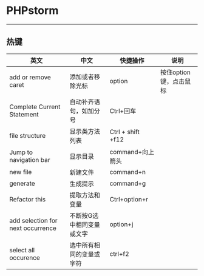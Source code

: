 # PHPstorm

---

## 热键

| 英文                              | 中文                      | 快捷操作          | 说明                   |
| --------------------------------- | ------------------------- | ----------------- | ---------------------- |
| add or remove caret               | 添加或者移除光标          | option            | 按住option键，点击鼠标 |
| Complete Current Statement        | 自动补齐语句，如加分号    | Ctrl+回车         |                        |
| file structure                    | 显示类方法列表            | Ctrl + shift +f12 |                        |
| Jump to navigation bar            | 显示目录                  | command+向上箭头  |                        |
| new file                          | 新建文件                  | command+n         |                        |
| generate                          | 生成提示                  | command+g         |                        |
| Refactor this                     | 提取方法和变量            | Ctrl+option+r     |                        |
| add selection for next occurrence | 不断按G选中相同变量或文字 | option+j          |                        |
| select all occurence              | 选中所有相同的变量或字符  | ctrl+f2           |                        |

